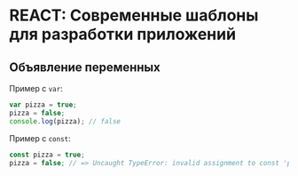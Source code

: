 # REACT: Современные шаблоны для разработки приложений
## Объявление переменных
Пример с `var`:
```javascript
var pizza = true;
pizza = false;
console.log(pizza); // false
```
Пример с `const`:
```javascript
const pizza = true;
pizza = false; // => Uncaught TypeError: invalid assignment to const 'pizza'
```